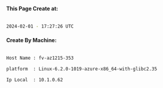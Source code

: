 
   
#### This Page Create at:

```bash

2024-02-01 - 17:27:26 UTC

```

#### Create By Machine:

```bash

Host Name : fv-az1215-353

platform  : Linux-6.2.0-1019-azure-x86_64-with-glibc2.35

Ip Local  : 10.1.0.62

```

